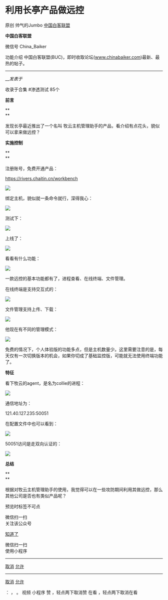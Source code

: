 #  利用长亭产品做远控

原创 帅气的Jumbo [ 中国白客联盟 ](javascript:void\(0\);)

**中国白客联盟** ![]()

微信号 China_Baiker

功能介绍 中国白客联盟(BUC)，即时收取论坛(www.chinabaiker.com)最新、最热的帖子。

____

___发表于_

收录于合集 #渗透测试 85个

**前言**

 **  
**

发现长亭最近推出了一个名叫 牧云主机管理助手的产品，看介绍有点花头，貌似可以拿来做远控？

  

 **实施控制**

 **  
**

注册账号，免费开通产品：

  

https://rivers.chaitin.cn/workbench



![](https://raw.githubusercontent.com/tuchuang9/tc1/refs/heads/main/public/20230307161528.png)

               

绑定主机，貌似就一条命令就行，深得我心：

  

![](https://raw.githubusercontent.com/tuchuang9/tc1/refs/heads/main/public/20230307161545.png)

  

测试下：

![](https://raw.githubusercontent.com/tuchuang9/tc1/refs/heads/main/public/20230307161547.png)

  

               

上线了：

![](https://raw.githubusercontent.com/tuchuang9/tc1/refs/heads/main/public/20230307161548.png)

  

               

看看有什么功能：

  

![](https://raw.githubusercontent.com/tuchuang9/tc1/refs/heads/main/public/20230307161550.png)

               

一款远控的基本功能都有了，进程查看、在线终端、文件管理。

  

在线终端是支持交互式的：

  

![](https://raw.githubusercontent.com/tuchuang9/tc1/refs/heads/main/public/20230307161551.png)

               

文件管理支持上传、下载：

  

![](https://raw.githubusercontent.com/tuchuang9/tc1/refs/heads/main/public/20230307161552.png)

               

他现在有不同的管理模式：

  

![](https://raw.githubusercontent.com/tuchuang9/tc1/refs/heads/main/public/20230307161554.png)

               

免费的情况下，个人体验版的功能多点，但是主机数量少。这里需要注意的是，每天仅有一次切换版本的机会，如果你切成了基础监控版，可能就无法使用终端功能了。

  

 **特征**

看下牧云的agent，是名为collie的进程：

![](https://raw.githubusercontent.com/tuchuang9/tc1/refs/heads/main/public/20230307161556.png)

               

通信地址为：

121.40.127.235:50051

  

在配置文件中也可以看到：

  

![](https://raw.githubusercontent.com/tuchuang9/tc1/refs/heads/main/public/20230307161557.png)

               

50051访问是走双向认证的：

  

![](https://raw.githubusercontent.com/tuchuang9/tc1/refs/heads/main/public/20230307161558.png)

               

 **总结**

 **  
**

根据对牧云主机管理助手的使用，我觉得可以在一些攻防期间利用其做远控，那么其他公司是否也有类似产品呢？

  

  

  

预览时标签不可点

微信扫一扫  
关注该公众号

[知道了](javascript:;)

微信扫一扫  
使用小程序

****

[取消](javascript:void\(0\);) [允许](javascript:void\(0\);)

****

[取消](javascript:void\(0\);) [允许](javascript:void\(0\);)

： ， 。   视频 小程序 赞 ，轻点两下取消赞 在看 ，轻点两下取消在看

